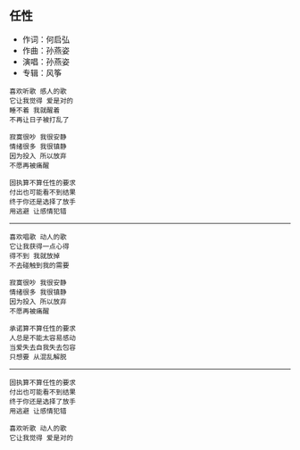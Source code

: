 ## 任性

* 作词：何启弘
* 作曲：孙燕姿
* 演唱：孙燕姿
* 专辑：风筝

```
喜欢听歌 感人的歌
它让我觉得 爱是对的
睡不着 我就醒着
不再让日子被打乱了

寂寞很吵 我很安静
情绪很多 我很镇静
因为投入 所以放弃
不愿再被痛醒

固执算不算任性的要求
付出也可能看不到结果
终于你还是选择了放手
用逃避 让感情犯错
```

---

```
喜欢唱歌 动人的歌
它让我获得一点心得
得不到 我就放掉
不去碰触到我的需要

寂寞很吵 我很安静
情绪很多 我很镇静
因为投入 所以放弃
不愿再被痛醒

承诺算不算任性的要求
人总是不能太容易感动
当爱失去自我失去包容
只想要 从混乱解脱
```

---

```
固执算不算任性的要求
付出也可能看不到结果
终于你还是选择了放手
用逃避 让感情犯错

喜欢听歌 动人的歌
它让我觉得 爱是对的
```
